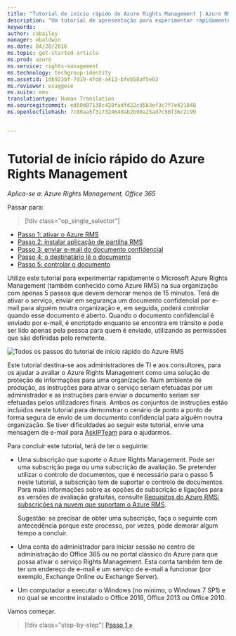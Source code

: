 ```yaml
---
title: "Tutorial de início rápido do Azure Rights Management | Azure RMS"
description: "Um tutorial de apresentação para experimentar rapidamente o Microsoft Azure Rights Management na sua organização com apenas 5 passos que devem demorar menos de 15 minutos."
keywords: 
author: cabailey
manager: mbaldwin
ms.date: 04/28/2016
ms.topic: get-started-article
ms.prod: azure
ms.service: rights-management
ms.technology: techgroup-identity
ms.assetid: 1db923bf-7d19-4fdd-a413-bfeb58af5e03
ms.reviewer: esaggese
ms.suite: ems
translationtype: Human Translation
ms.sourcegitcommit: ed50d87138c428fadfd22cd5b3ef3c7f7e421848
ms.openlocfilehash: 7c89aa5f31732464dab2b90a25ad7c50f36c2c99


---
```


# Tutorial de início rápido do Azure Rights Management

*Aplica-se a: Azure Rights Management, Office 365*

Passar para: 
> [!div class="op_single_selector"]
- [Passo 1: ativar o Azure RMS](tutorial-step1.md)
- [Passo 2: instalar aplicação de partilha RMS](tutorial-step2.md)
- [Passo 3: enviar e-mail do documento confidencial](tutorial-step3.md)
- [Passo 4: o destinatário lê o documento](tutorial-step4.md)
- [Passo 5: controlar o documento](tutorial-step5.md)

Utilize este tutorial para experimentar rapidamente o Microsoft Azure Rights Management (também conhecido como Azure RMS) na sua organização com apenas 5 passos que devem demorar menos de 15 minutos. Terá de ativar o serviço, enviar em segurança um documento confidencial por e-mail para alguém noutra organização e, em seguida, poderá controlar quando esse documento é aberto. Quando o documento confidencial é enviado por e-mail, é encriptado enquanto se encontra em trânsito e pode ser lido apenas pela pessoa para quem é enviado, utilizando as permissões que são definidas pelo remetente.

![Todos os passos do tutorial de início rápido do Azure RMS](../media/AzRMS_QuickStartStepsAll.PNG)

Este tutorial destina-se aos administradores de TI e aos consultores, para os ajudar a avaliar o Azure Rights Management como uma solução de proteção de informações para uma organização. Num ambiente de produção, as instruções para ativar o serviço seriam efetuadas por um administrador e as instruções para enviar o documento seriam ser efetuadas pelos utilizadores finais. Ambos os conjuntos de instruções estão incluídos neste tutorial para demonstrar o cenário de ponto a ponto de forma segura de envio de um documento confidencial para alguém noutra organização. Se tiver dificuldades ao seguir este tutorial, envie uma mensagem de e-mail para [AskIPTeam](mailto:askipteam@microsoft.com?subject=Having%20problems%20with%20the%20Quick%20Start%20tutorial) para o ajudarmos.

Para concluir este tutorial, terá de ter o seguinte:

-   Uma subscrição que suporte o Azure Rights Management. Pode ser uma subscrição paga ou uma subscrição de avaliação. Se pretender utilizar o controlo de documentos, que é necessário para o passo 5 neste tutorial, a subscrição tem de suportar o controlo de documentos. Para mais informações sobre as opções de subscrição e ligações para as versões de avaliação gratuitas, consulte [Requisitos do Azure RMS: subscrições na nuvem que suportam o Azure RMS](requirements-subscriptions.md).

    Sugestão: se precisar de obter uma subscrição, faça o seguinte com antecedência porque este processo, por vezes, pode demorar algum tempo a concluir.

-   Uma conta de administrador para iniciar sessão no centro de administração do Office 365 ou no portal clássico do Azure para que possa ativar o serviço Rights Management. Esta conta também tem de ter um endereço de e-mail e um serviço de e-mail a funcionar (por exemplo, Exchange Online ou Exchange Server).

-   Um computador a executar o Windows (no mínimo, o Windows 7 SP1) e no qual se encontre instalado o Office 2016, Office 2013 ou Office 2010.

Vamos começar.

>[!div class="step-by-step"]
[Passo 1 »](tutorial-step1.md)






<!--HONumber=Jul16_HO3-->


